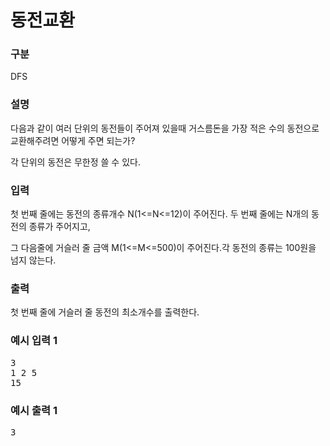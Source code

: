 # 동전교환

### 구분

<p>DFS</p>

### 설명

<p>다음과 같이 여러 단위의 동전들이 주어져 있을때 거스름돈을 가장 적은 수의 동전으로 교환해주려면 어떻게 주면 되는가?</p>

<p>각 단위의 동전은 무한정 쓸 수 있다.</p>

### 입력

<p>첫 번째 줄에는 동전의 종류개수 N(1<=N<=12)이 주어진다. 두 번째 줄에는 N개의 동전의 종류가 주어지고,</p>

<p>그 다음줄에 거슬러 줄 금액 M(1<=M<=500)이 주어진다.각 동전의 종류는 100원을 넘지 않는다.</p>

### 출력

<p>첫 번째 줄에 거슬러 줄 동전의 최소개수를 출력한다.</p>

### 예시 입력 1

<pre>3
1 2 5
15</pre>

### 예시 출력 1

<pre>3</pre>